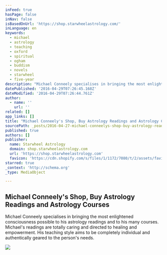 ```yaml
---
inFeed: true
hasPage: false
inNav: false
isBasedOnUrl: 'https://shop.starwheelastrology.com/'
inLanguage: en
keywords:
  - michael
  - astrology
  - teaching
  - oxford
  - spiritual
  - ogham
  - buddism
  - novels
  - starwheel
  - five-year
description: "Michael Conneely specialises in bringing the most enlightened consciousness possible to his astrology readings and to his many courses. Michael's readings are totally caring and directed to healing and empowerment. His teaching style aims to be completely individual and authentically geared to the person's needs."
datePublished: '2016-04-29T07:26:45.168Z'
dateModified: '2016-04-29T07:26:44.761Z'
author:
  - name: ''
    url: ''
related: []
app_links: []
title: "Michael Conneely's Shop, Buy Astrology Readings and Astrology Courses"
sourcePath: _posts/2016-04-27-michael-conneelys-shop-buy-astrology-readings-and-astrolog.md
published: true
authors: []
publisher:
  name: Starwheel Astrology
  domain: shop.starwheelastrology.com
  url: 'https://shop.starwheelastrology.com'
  favicon: 'https://cdn.shopify.com/s/files/1/1172/7080/t/2/assets/favicon.ico?4344372009644937315'
starred: true
_context: 'http://schema.org'
_type: MediaObject

---
```

<article style=""><h1>Michael Conneely's Shop, Buy Astrology Readings and Astrology Courses</h1><p>Michael Conneely specialises in bringing the most enlightened consciousness possible to his astrology readings and to his many courses. Michael's readings are totally caring and directed to healing and empowerment. His teaching style aims to be completely individual and authentically geared to the person's needs.</p><img src="https://cdn.shopify.com/s/files/1/1172/7080/t/2/assets/slide_1_1024x1024.jpg?4344372009644937315" /></article>